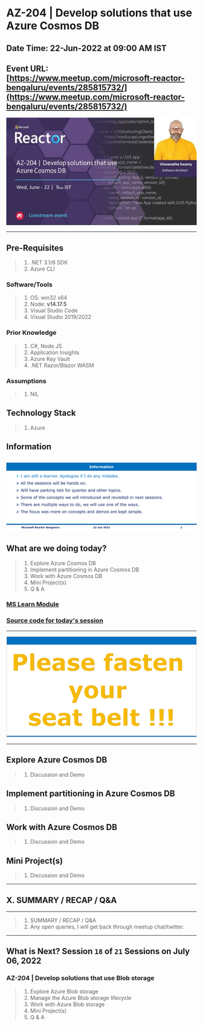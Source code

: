 # AZ-204 | Develop solutions that use Azure Cosmos DB

## Date Time: 22-Jun-2022 at 09:00 AM IST

## Event URL: [https://www.meetup.com/microsoft-reactor-bengaluru/events/285815732/](https://www.meetup.com/microsoft-reactor-bengaluru/events/285815732/)

![Viswanatha Swamy P K |150x150](./Documentation/Images/ViswanathaSwamyPK.PNG)

---

## Pre-Requisites

> 1. .NET 3.1/6 SDK
> 1. Azure CLI

### Software/Tools

> 1. OS: win32 x64
> 1. Node: **v14.17.5**
> 1. Visual Studio Code
> 1. Visual Studio 2019/2022

### Prior Knowledge

> 1. C#, Node JS
> 1. Application Insights
> 1. Azure Key Vault
> 1. .NET Razor/Blazor WASM

### Assumptions

> 1. NIL

## Technology Stack

> 1. Azure

## Information

## ![Information | 100x100](./Documentation/Images/Information.PNG)

## What are we doing today?

> 1. Explore Azure Cosmos DB
> 1. Implement partitioning in Azure Cosmos DB
> 1. Work with Azure Cosmos DB
> 1. Mini Project(s)
> 1. Q & A

### [MS Learn Module](https://docs.microsoft.com/en-us/learn/paths/az-204-develop-solutions-that-use-azure-cosmos-db/)

### [Source code for today's session](https://github.com/vishipayyallore/speaker-series-2022/tree/main/microsoft-reactor/S17_2022Jun22_AzureCosmosDB)

---

![Information | 100x100](./Documentation/Images/SeatBelt.PNG)

---

## Explore Azure Cosmos DB

> 1. Discussion and Demo

## Implement partitioning in Azure Cosmos DB

> 1. Discussion and Demo

## Work with Azure Cosmos DB

> 1. Discussion and Demo

## Mini Project(s)

> 1. Discussion and Demo

---

## X. SUMMARY / RECAP / Q&A

---

> 1. SUMMARY / RECAP / Q&A
> 2. Any open queries, I will get back through meetup chat/twitter.

---

## What is Next? Session `18` of `21` Sessions on July 06, 2022

### AZ-204 | Develop solutions that use Blob storage

> 1. Explore Azure Blob storage
> 1. Manage the Azure Blob storage lifecycle
> 1. Work with Azure Blob storage
> 1. Mini Project(s)
> 1. Q & A
